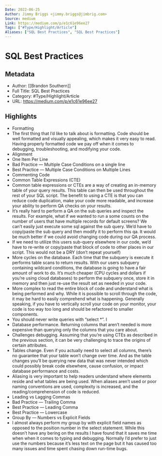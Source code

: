 ```yaml
---
Date: 2022-06-25
Author: Jimmy Briggs <jimmy.briggs@jimbrig.com>
Source: medium
Link: https://medium.com/p/e1c61e96ee27
Tags: ["#Type/Highlight/Article"]
Aliases: ["SQL Best Practices", "SQL Best Practices"]
---
```

# SQL Best Practices

## Metadata
- Author: [[Brandon Southern]]
- Full Title: SQL Best Practices
- Category: #Type/Highlight/Article
- URL: https://medium.com/p/e1c61e96ee27

## Highlights
- Formatting
- The first thing that I’d like to talk about is formatting. Code should be well formatted and visually appealing, which makes it very easy to read. Having properly formatted code we pay off when it comes to debugging, troubleshooting, and modifying your code.
- Alignment
- One Item Per Line
- Bad Practice — Multiple Case Conditions on a single line
- Best Practice — Multiple Case Conditions on Multiple Lines
- Commenting Code
- Common Table Expressions (CTE)
- Common table expressions or CTEs are a way of creating an in-memory table of your query results. This table can then be used throughout the rest of your SQL script. The benefit to using a CTE is that you can reduce code duplication, make your code more readable, and increase your ability to perform QA checks on your results.
- It’s really hard to perform a QA on the sub queries and inspect the results. For example, what if we wanted to run a some counts on the number of users that have multiple records for default screens? We can’t easily just execute some sql against the sub query. We’d have to copy/paste the sub query and then modify it to perform this qa. It would be much better if we could avoid changing code during our QA process.
- If we need to utilize this users sub-query elsewhere in our code, we’d have to re-write or copy/paste that block of code to other places in our script. This would not be a DRY (don’t repeat yourself)
- More cycles on the database. Each time that the subquery is execute it performs table scans to return results. With our users subquery containing wildcard conditions, the database is going to have a fair amount of work to do. It’s much cheaper (CPU cycles and dollars if you’re using cloud databases) to perform the subquery once, store it in memory and then just re-use the result set as needed in your code.
- More complex to read the entire block of code and understand what is being performed and why. While it is possible to scroll through the code, it may be hard to easily comprehend what is happening. Generally speaking, if you have to vertically scroll your code on your monitor, your code is too way too long and should be refactored to smaller components.
- You should never write queries with “select *”. I
- Database performance. Returning columns that aren’t needed is more expensive than querying only the columns that you care about.
- Challenges debugging. Assuming that you’re using CTEs as described in the previous section, it can be very challenging to trace the origins of certain attributes.
- Tables change. Even if you actually need to select all columns, there’s no guarantee that your table won’t change over time. And as the table changes you’ll be querying new data that was never intended which could possibly break code elsewhere, cause confusion, or impact database performance and costs.
- Aliasing is very important to help readers understand where elements reside and what tables are being used. When aliases aren’t used or poor naming conventions are used, complexity is increased, and the reading/comprehension of code is reduced.
- Leading vs Lagging Commas
- Bad Practice — Trailing Comma
- Best Practice — Leading Comma
- Best Practice — Lowercase
- Group By — Numbers vs Explicit Fields
- I almost always perform my group by with explicit field names as opposed to the position number in the select statement. While this doesn’t have any bering on the results I have found that it saves me time when when it comes to typing and debugging. Normally I’d prefer to just use the numbers because it’s less text on the page but it has caused too many issues and time spent chasing down run-time bugs.

